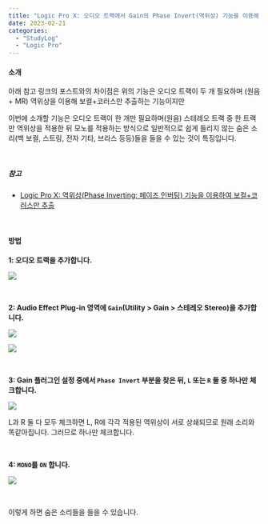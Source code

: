 ```yaml
---
title: "Logic Pro X: 오디오 트랙에서 Gain의 Phase Invert(역위상) 기능을 이용해 숨은 소리 듣기"
date: 2023-02-21
categories: 
  - "StudyLog"
  - "Logic Pro"
---
```


#### **소개**

아래 참고 링크의 포스트와의 차이점은 위의 기능은 오디오 트랙이 두 개 필요하며 (원음 + MR) 역위상을 이용해 보컬+코러스만 추출하는 기능이지만

이번에 소개할 기능은 오디오 트랙이 한 개만 필요하며(원음) 스테레오 트랙 중 한 트랙만 역위상을 적용한 뒤 모노를 적용하는 방식으로 일반적으로 쉽게 들리지 않는 숨은 소리(백 보컬, 스트링, 전자 기타, 브라스 등등)들을 들을 수 있는 것이 특징입니다.

 

##### **참고**

- [Logic Pro X: 역위상(Phase Inverting; 페이즈 인버팅) 기능을 이용하여 보컬+코러스만 추출](http://yoonbumtae.com/?p=2289)

 

#### **방법**

**1: 오디오 트랙을 추가합니다.**

![](./assets/img/wp-content/uploads/2023/02/스크린샷-2023-02-21-오후-11.35.27.jpg)

 

**2: Audio Effect Plug-in 영역에 `Gain`(Utility > Gain > 스테레오 Stereo)을 추가합니다.**

![](./assets/img/wp-content/uploads/2023/02/스크린샷-2023-02-21-오후-11.35.38.jpg)

![](./assets/img/wp-content/uploads/2023/02/스크린샷-2023-02-21-오후-11.40.20.jpg)

 

**3: Gain 플러그인 설정 중에서 `Phase Invert` 부분을 찾은 뒤, `L` 또는 `R` 둘 중 하나만 체크합니다.**

![](./assets/img/wp-content/uploads/2023/02/스크린샷-2023-02-21-오후-11.21.44.jpg)

L과 R 둘 다 모두 체크하면 L, R에 각각 적용된 역위상이 서로 상쇄되므로 원래 소리와 똑같아집니다. 그러므로 하나만 체크합니다.

 

**4: `MONO`를 `ON` 합니다.**

![](./assets/img/wp-content/uploads/2023/02/스크린샷-2023-02-21-오후-11.21.44-복사본.jpg)

 

이렇게 하면 숨은 소리들을 들을 수 있습니다.
